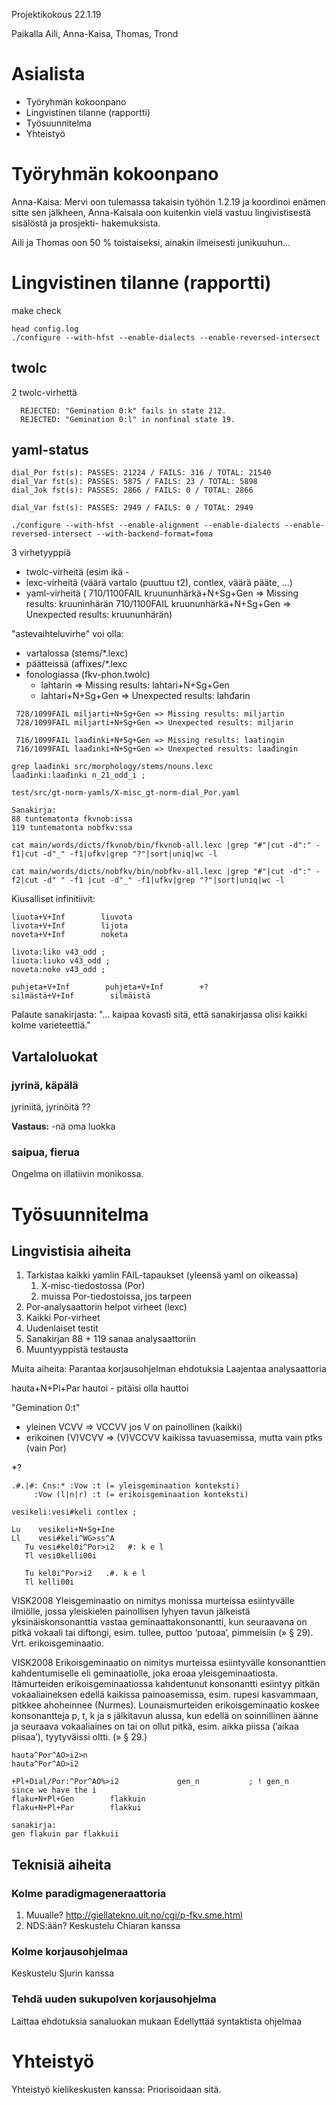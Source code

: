 Projektikokous 22.1.19

Paikalla Aili, Anna-Kaisa, Thomas, Trond

# Asialista

* Työryhmän kokoonpano
* Lingvistinen tilanne (rapportti)
* Työsuunnitelma
* Yhteistyö

# Työryhmän kokoonpano

Anna-Kaisa: Mervi oon tulemassa takaisin työhön 1.2.19 ja koordinoi enämen sitte sen jälkheen, Anna-Kaisala oon kuitenkin vielä vastuu lingivistisestä sisälöstä ja prosjekti- hakemuksista.

Aili ja Thomas oon 50 % toistaiseksi, ainakin ilmeisesti junikuuhun...

# Lingvistinen tilanne (rapportti)

make check

```
head config.log    
./configure --with-hfst --enable-dialects --enable-reversed-intersect
```

## twolc

2 twolc-virhettä

```
  REJECTED: "Gemination 0:k" fails in state 212.
  REJECTED: "Gemination 0:l" in nonfinal state 19.
```

## yaml-status

```
dial_Por fst(s): PASSES: 21224 / FAILS: 316 / TOTAL: 21540
dial_Var fst(s): PASSES: 5875 / FAILS: 23 / TOTAL: 5898
dial_Jok fst(s): PASSES: 2866 / FAILS: 0 / TOTAL: 2866

dial_Var fst(s): PASSES: 2949 / FAILS: 0 / TOTAL: 2949

./configure --with-hfst --enable-alignment --enable-dialects --enable-reversed-intersect --with-backend-format=foma 
```

3 virhetyyppiä

* twolc-virheitä (esim ikä - 
* lexc-virheitä (väärä vartalo (puuttuu t2), contlex, väärä pääte, ...)
* yaml-virheitä ( 710/1100FAIL kruununhärkä+N+Sg+Gen => Missing results: kruuninhärän  710/1100FAIL kruununhärkä+N+Sg+Gen => Unexpected results: kruununhärän)

"astevaihteluvirhe" voi olla:

* vartalossa (stems/*.lexc)
* päätteissä (affixes/*.lexc
* fonologiassa (fkv-phon.twolc)
    - lahtarin => Missing results: lahtari+N+Sg+Gen
    - lahtari+N+Sg+Gen => Unexpected results: lahđarin

```
 728/1099FAIL miljarti+N+Sg+Gen => Missing results: miljartin
 728/1099FAIL miljarti+N+Sg+Gen => Unexpected results: miljarin

 716/1099FAIL laađinki+N+Sg+Gen => Missing results: laatingin
 716/1099FAIL laađinki+N+Sg+Gen => Unexpected results: laađingin

grep laađinki src/morphology/stems/nouns.lexc 
laađinki:laađinki n_21_odd_i ;

test/src/gt-norm-yamls/X-misc_gt-norm-dial_Por.yaml
```

```
Sanakirja: 
88 tuntematonta fkvnob:issa
119 tuntematonta nobfkv:ssa

cat main/words/dicts/fkvnob/bin/fkvnob-all.lexc |grep "#"|cut -d":" -f1|cut -d"_" -f1|ufkv|grep "?"|sort|uniq|wc -l

cat main/words/dicts/nobfkv/bin/nobfkv-all.lexc |grep "#"|cut -d":" -f2|cut -d" " -f1 |cut -d"_" -f1|ufkv|grep "?"|sort|uniq|wc -l
```

Kiusalliset infinitiivit:

```
liuota+V+Inf        liuvota
livota+V+Inf        lijota
noveta+V+Inf        noketa

livota:liko v43_odd ;
liuota:liuko v43_odd ;
noveta:noke v43_odd ;

puhjeta+V+Inf        puhjeta+V+Inf        +?
silmästä+V+Inf        silmäistä
```

Palaute sanakirjasta: "... kaipaa kovasti sitä, että sanakirjassa olisi kaikki kolme varieteettiä."

## Vartaloluokat

### jyrinä, käpälä

jyriniitä, jyrinöitä ??

**Vastaus:** -nä oma luokka

### saipua, fierua

Ongelma on illatiivin monikossa.

# Työsuunnitelma

## Lingvistisia aiheita
1. Tarkistaa kaikki yamlin FAIL-tapaukset (yleensä yaml on oikeassa)
    1. X-misc-tiedostossa (Por)
    1. muissa Por-tiedostoissa, jos tarpeen
1. Por-analysaattorin helpot virheet (lexc)
1. Kaikki Por-virheet
1. Uudenlaiset testit
1. Sanakirjan 88 + 119 sanaa analysaattoriin
1. Muuntyyppistä testausta

Muita aiheita:
Parantaa korjausohjelman ehdotuksia
Laajentaa analysaattoria

hauta+N+Pl+Par        hautoi - pitäisi olla hauttoi

"Gemination 0:t"

* yleinen   VCVV => VCCVV jos V on painollinen (kaikki)
* erikoinen  (V)VCVV => (V)VCCVV kaikissa tavuasemissa, mutta vain ptks (vain Por)

*?

```
.#.|#: Cns:* :Vow :t (= yleisgeminaation konteksti)
     :Vow (l|n|r) :t (= erikoisgeminaation konteksti)

vesikeli:vesi#keli contlex ;

Lu    vesikeli+N+Sg+Ine
Ll    vesi#keli^WG>ss^A
   Tu vesi#kel0i^Por>i2   #: k e l
   Tl vesi0kelli00i

   Tu kel0i^Por>i2   .#. k e l
   Tl kelli00i
```

VISK2008 Yleisgeminaatio on nimitys monissa murteissa esiintyvälle ilmiölle, jossa yleiskielen painollisen lyhyen tavun jälkeistä yksinäiskonsonanttia vastaa geminaattakonsonantti, kun seuraavana on pitkä vokaali tai diftongi, esim. tullee, puttoo ‘putoaa’, pimmeisiin (» § 29). Vrt. erikoisgeminaatio.

VISK2008 Erikoisgeminaatio on nimitys murteissa esiintyvälle konsonanttien kahdentumiselle eli geminaatiolle, joka eroaa yleisgeminaatiosta. Itämurteiden erikoisgeminaatiossa kahdentunut konsonantti esiintyy pitkän vokaaliaineksen edellä kaikissa painoasemissa, esim. rupesi kasvammaan, pitkkee ahoheinnee (Nurmes). Lounaismurteiden erikoisgeminaatio koskee konsonantteja p, t, k ja s jälkitavun alussa, kun edellä on soinnillinen äänne ja seuraava vokaaliaines on tai on ollut pitkä, esim. aikka piissa (’aikaa piisaa’), tyytyväissi oltti. (» § 29.)

```
hauta^Por^AO>i2>n
hauta^Por^AO>i2

+Pl+Dial/Por:^Por^AO%>i2             gen_n           ; ! gen_n         since we have the i                                                                                                    
flaku+N+Pl+Gen        flakkuin
flaku+N+Pl+Par        flakkui

sanakirja:
gen flakuin par flakkuii
```

## Teknisiä aiheita

### Kolme paradigmageneraattoria
1. Muualle? http://giellatekno.uit.no/cgi/p-fkv.sme.html
1. NDS:ään?
Keskustelu Chiaran kanssa

### Kolme korjausohjelmaa
Keskustelu Sjurin kanssa

### Tehdä uuden sukupolven korjausohjelma
Laittaa ehdotuksia sanaluokan mukaan
Edellyttää syntaktista ohjelmaa

# Yhteistyö

Yhteistyö kielikeskusten kanssa: Priorisoidaan sitä.
